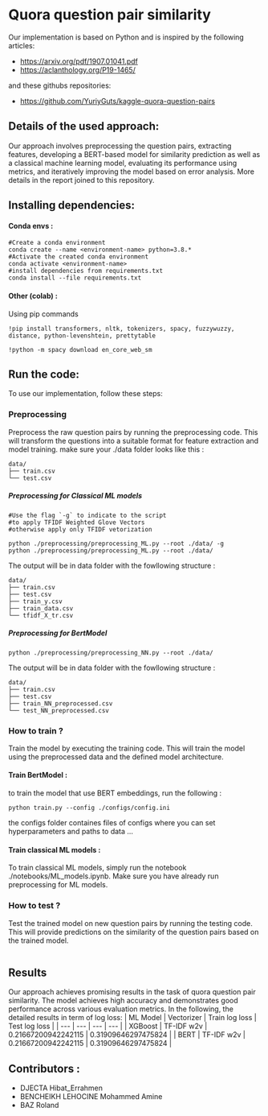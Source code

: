 # Quora question pair similarity


Our implementation is based on Python and is inspired by the following articles:

- https://arxiv.org/pdf/1907.01041.pdf
- https://aclanthology.org/P19-1465/

and these githubs repositories: 
- https://github.com/YuriyGuts/kaggle-quora-question-pairs

## Details of the used approach:
Our approach involves preprocessing the question pairs, extracting features, developing a BERT-based model for similarity prediction as well as a classical machine learning model, evaluating its performance using metrics, and iteratively improving the model based on error analysis. More details in the report joined to this repository.

## Installing dependencies:

#### Conda envs : 

````
#Create a conda environment
conda create --name <environment-name> python=3.8.* 
#Activate the created conda environment
conda activate <environment-name>
#install dependencies from requirements.txt 
conda install --file requirements.txt

 ```` 
#### Other (colab) : 
Using pip commands 

````
!pip install transformers, nltk, tokenizers, spacy, fuzzywuzzy, distance, python-levenshtein, prettytable

!python -m spacy download en_core_web_sm

 ```` 
 
## Run the code:
To use our implementation, follow these steps:
### Preprocessing 
Preprocess the raw question pairs by running the preprocessing code. This will transform the questions into a suitable format for feature extraction and model training. make sure your ./data folder looks like this : 

````
data/
├── train.csv
└── test.csv
 ````

##### Preprocessing for Classical ML models 

````
#Use the flag `-g` to indicate to the script 
#to apply TFIDF Weighted Glove Vectors 
#otherwise apply only TFIDF vetorization

python ./preprocessing/preprocessing_ML.py --root ./data/ -g
python ./preprocessing/preprocessing_ML.py --root ./data/
````
The output will be in data folder with the fowllowing structure : 

````
data/
├── train.csv
├── test.csv
├── train_y.csv
├── train_data.csv
└── tfidf_X_tr.csv
````

##### Preprocessing for BertModel 

````
python ./preprocessing/preprocessing_NN.py --root ./data/ 

````
The output will be in data folder with the fowllowing structure :  

````
data/
├── train.csv
├── test.csv
├── train_NN_preprocessed.csv
└── test_NN_preprocessed.csv
````

### How to train ?
Train the model by executing the training code. This will train the model using the preprocessed data and the defined model architecture. 

#### Train BertModel : 
to train the model that use BERT embeddings, run the following :

````
python train.py --config ./configs/config.ini
````

the configs folder containes files of configs where you can set hyperparameters and paths to data ...

#### Train classical ML models : 
To train classical ML models, simply run the notebook ./notebooks/ML_models.ipynb. 
Make sure you have already run preprocessing for ML models. 



### How to test ?
Test the trained model on new question pairs by running the testing code. This will provide predictions on the similarity of the question pairs based on the trained model.
 ````

 ````

## Results
Our approach achieves promising results in the task of quora question pair similarity. The model achieves high accuracy and demonstrates good performance across various evaluation metrics. In the following, the detailed results in term of log loss: 
| ML Model | Vectorizer | Train log loss | Test log loss |
| --- | --- | --- | --- |
| XGBoost | TF-IDF w2v | 0.21667200942242115 | 0.31909646297475824 |
| BERT | TF-IDF w2v | 0.21667200942242115 | 0.31909646297475824 |
## Contributors :
  - DJECTA Hibat_Errahmen
  - BENCHEIKH LEHOCINE Mohammed Amine
  - BAZ Roland


  

  


